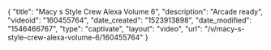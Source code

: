 {
    "title": "Macy s Style Crew Alexa Volume 6",
    "description": "Arcade ready",
    "videoid": "160455764",
    "date_created": "1523913898",
    "date_modified": "1546466767",
    "type": "captivate",
    "layout": "video",
    "url": "\/v\/macy-s-style-crew-alexa-volume-6\/160455764"
}